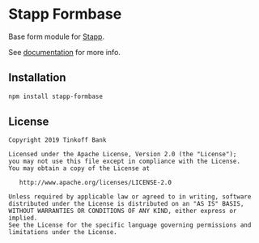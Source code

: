 # Stapp Formbase

Base form module for [Stapp](https://github.com/TinkoffCreditSystems/stapp).

See [documentation](https://stapp.js.org/modules/formbase.html) for more info.

## Installation
```bash
npm install stapp-formbase
```

## License

```
Copyright 2019 Tinkoff Bank

Licensed under the Apache License, Version 2.0 (the "License");
you may not use this file except in compliance with the License.
You may obtain a copy of the License at

   http://www.apache.org/licenses/LICENSE-2.0

Unless required by applicable law or agreed to in writing, software
distributed under the License is distributed on an "AS IS" BASIS,
WITHOUT WARRANTIES OR CONDITIONS OF ANY KIND, either express or implied.
See the License for the specific language governing permissions and
limitations under the License.
```
